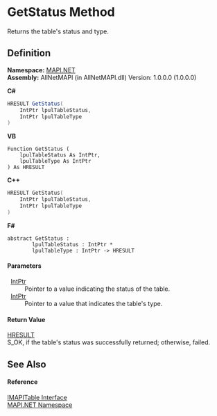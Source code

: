 # GetStatus Method


Returns the table's status and type.



## Definition
**Namespace:** <a href="5bef4637-66f8-16d4-e5f4-4d0da57a1538.md">MAPI.NET</a>  
**Assembly:** AllNetMAPI (in AllNetMAPI.dll) Version: 1.0.0.0 (1.0.0.0)

**C#**
``` C#
HRESULT GetStatus(
	IntPtr lpulTableStatus,
	IntPtr lpulTableType
)
```
**VB**
``` VB
Function GetStatus ( 
	lpulTableStatus As IntPtr,
	lpulTableType As IntPtr
) As HRESULT
```
**C++**
``` C++
HRESULT GetStatus(
	IntPtr lpulTableStatus, 
	IntPtr lpulTableType
)
```
**F#**
``` F#
abstract GetStatus : 
        lpulTableStatus : IntPtr * 
        lpulTableType : IntPtr -> HRESULT 
```



#### Parameters
<dl><dt>  <a href="https://learn.microsoft.com/dotnet/api/system.intptr" target="_blank" rel="noopener noreferrer">IntPtr</a></dt><dd>Pointer to a value indicating the status of the table.</dd><dt>  <a href="https://learn.microsoft.com/dotnet/api/system.intptr" target="_blank" rel="noopener noreferrer">IntPtr</a></dt><dd>Pointer to a value that indicates the table's type.</dd></dl>

#### Return Value
<a href="50596607-a328-ef10-6ea9-0448fbb7d197.md">HRESULT</a>  
S_OK, if the table's status was successfully returned; otherwise, failed.

## See Also


#### Reference
<a href="06a9b727-f5d6-e992-c936-a2712197dcee.md">IMAPITable Interface</a>  
<a href="5bef4637-66f8-16d4-e5f4-4d0da57a1538.md">MAPI.NET Namespace</a>  
